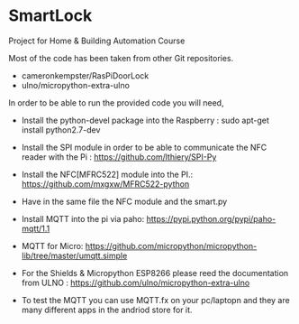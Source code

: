 # SmartLock
Project for Home & Building Automation Course


Most of the code has been taken from other Git repositories. 
 - cameronkempster/RasPiDoorLock
 - ulno/micropython-extra-ulno


In order to be able to run the provided code you will need,

 - Install the python-devel package into the Raspberry : sudo apt-get install python2.7-dev

 - Install the SPI module in order to be able to communicate the NFC reader with the Pi : https://github.com/lthiery/SPI-Py

 - Install the NFC[MFRC522] module into the PI.: https://github.com/mxgxw/MFRC522-python

 - Have in the same file the NFC module and the smart.py 

 - Install MQTT into the pi via paho: https://pypi.python.org/pypi/paho-mqtt/1.1

 - MQTT for Micro: https://github.com/micropython/micropython-lib/tree/master/umqtt.simple

 - For the Shields & Micropython ESP8266 please reed the documentation from ULNO : https://github.com/ulno/micropython-extra-ulno 

 - To test the MQTT you can use MQTT.fx on your pc/laptopn and they are many different apps in the andriod store for it.
